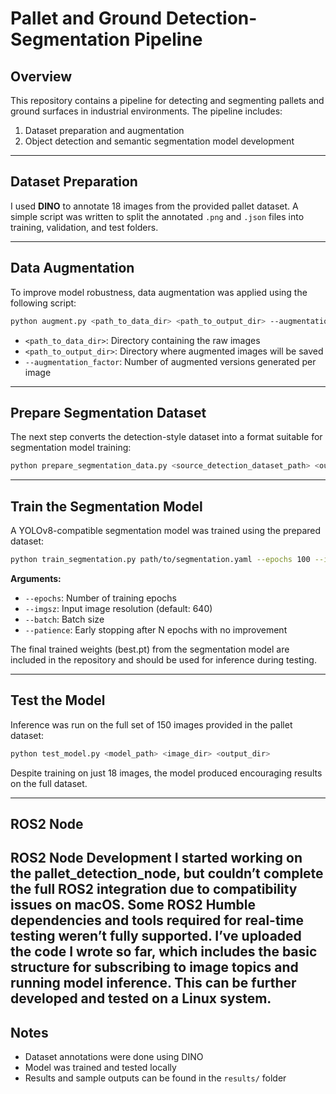 # Pallet and Ground Detection-Segmentation Pipeline

## Overview

This repository contains a pipeline for detecting and segmenting pallets and ground surfaces in industrial environments. The pipeline includes:

1. Dataset preparation and augmentation  
2. Object detection and semantic segmentation model development  

---

## Dataset Preparation

I used **DINO** to annotate 18 images from the provided pallet dataset. A simple script was written to split the annotated `.png` and `.json` files into training, validation, and test folders.

---

## Data Augmentation

To improve model robustness, data augmentation was applied using the following script:

```bash
python augment.py <path_to_data_dir> <path_to_output_dir> --augmentation_factor 5
```

- `<path_to_data_dir>`: Directory containing the raw images  
- `<path_to_output_dir>`: Directory where augmented images will be saved  
- `--augmentation_factor`: Number of augmented versions generated per image

---

## Prepare Segmentation Dataset

The next step converts the detection-style dataset into a format suitable for segmentation model training:

```bash
python prepare_segmentation_data.py <source_detection_dataset_path> <output_segmentation_dataset_path>
```

---

## Train the Segmentation Model

A YOLOv8-compatible segmentation model was trained using the prepared dataset:

```bash
python train_segmentation.py path/to/segmentation.yaml --epochs 100 --imgsz 640 --batch 4 --patience 15
```

**Arguments:**

- `--epochs`: Number of training epochs  
- `--imgsz`: Input image resolution (default: 640)  
- `--batch`: Batch size  
- `--patience`: Early stopping after N epochs with no improvement  

The final trained weights (best.pt) from the segmentation model are included in the repository and should be used for inference during testing.

---

## Test the Model

Inference was run on the full set of 150 images provided in the pallet dataset:

```bash
python test_model.py <model_path> <image_dir> <output_dir>
```

Despite training on just 18 images, the model produced encouraging results on the full dataset.

---

## ROS2 Node

ROS2 Node Development
I started working on the pallet_detection_node, but couldn’t complete the full ROS2 integration due to compatibility issues on macOS. Some ROS2 Humble dependencies and tools required for real-time testing weren’t fully supported. I’ve uploaded the code I wrote so far, which includes the basic structure for subscribing to image topics and running model inference. This can be further developed and tested on a Linux system.
---

## Notes

- Dataset annotations were done using DINO  
- Model was trained and tested locally  
- Results and sample outputs can be found in the `results/` folder  

